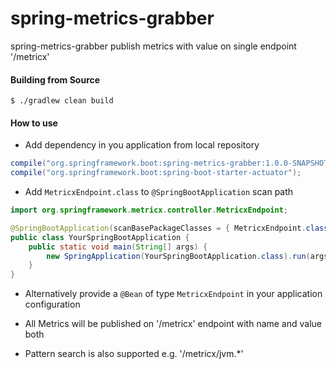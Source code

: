 # spring-metrics-grabber
spring-metrics-grabber publish metrics with value on single endpoint '/metricx'

#### Building from Source
```
$ ./gradlew clean build
```
#### How to use
* Add dependency in you application from local repository
```groovy
compile("org.springframework.boot:spring-metrics-grabber:1.0.0-SNAPSHOT");
compile("org.springframework.boot:spring-boot-starter-actuator");
```

* Add `MetricxEndpoint.class` to `@SpringBootApplication` scan path
```java
import org.springframework.metricx.controller.MetricxEndpoint;

@SpringBootApplication(scanBasePackageClasses = { MetricxEndpoint.class, YourSpringBootApplication.class })
public class YourSpringBootApplication {
	public static void main(String[] args) {
		new SpringApplication(YourSpringBootApplication.class).run(args);
	}
}
```

* Alternatively provide a `@Bean` of type `MetricxEndpoint` in your application configuration

* All Metrics will be published on '/metricx' endpoint with name and value both

* Pattern search is also supported
e.g. '/metricx/jvm.*'
